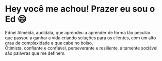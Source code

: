 # Hey você me achou! Prazer eu sou o Ed :smile:

Ednei Almeida, audidata, que aprendeu a aprender de forma tão peculiar que passou a ganhar a vida 
criando soluções para os clientes, com um alto grau de complexidade e que cabe no bolso.  
Otimista, confiante e confiável, perseverante e resiliente, altamente sociável são palavras que me definem.

